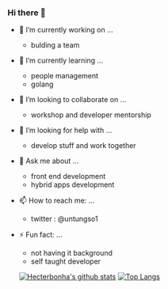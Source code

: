### Hi there 👋

- 🔭 I’m currently working on ...
  - bulding a team
  
- 🌱 I’m currently learning ...
  - people management
  - golang
  
- 👯 I’m looking to collaborate on ...
  - workshop and developer mentorship
  
- 🤔 I’m looking for help with ...
  - develop stuff and work together
  
- 💬 Ask me about ...
  - front end development
  - hybrid apps development
  
- 📫 How to reach me: ...
  - twitter : @untungso1
  
- ⚡ Fun fact: ...
  - not having it background
  - self taught developer
  
  [![Hecterbonha's github stats](https://github-readme-stats.vercel.app/api?username=hecterbonha)](https://github.com/anuraghazra/github-readme-stats)
  [![Top Langs](https://github-readme-stats.vercel.app/api/top-langs/?username=hecterbonha)](https://github.com/anuraghazra/github-readme-stats)



